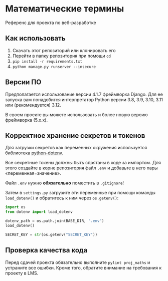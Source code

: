 # Математические термины
Референс для проекта по веб-разработке

## Как использовать

1. Скачать этот репозиторий или клонировать его
2. Перейти в папку репозитория при помощи `cd`
3. `pip install -r requirements.txt`
4. `python manage.py runserver --insecure`

## Версии ПО

Предполагается использование версии 4.1.7 фреймворка Django. Для ее запуска вам понадобится интерпретатор Python версии 3.8, 3.9, 3.10, 3.11 или (рекомендуется) 3.12.

В своем проекте вы можете использовать и более новую версию фреймворка (5.x.x).

## Корректное хранение секретов и токенов

Для загрузки секретов как переменных окружения используется библиотека [python-dotenv](https://pypi.org/project/python-dotenv/).

Все секретные токены должны быть спрятаны в коде за импортом. Для этого создайте в корне репозитория файл `.env` 
и добавьте в него пары «переменная=значение».

Файл `.env` нужно **обязательно** поместить в `.gitignore`!

Затем в `settings.py` загрузите эти переменные при помощи команды `load_dotenv()` и обратитесь к ним через `os.getenv()`:

```python
import os
from dotenv import load_dotenv

dotenv_path = os.path.join(BASE_DIR, ".env")
load_dotenv() 

SECRET_KEY = str(os.getenv("SECRET_KEY"))
```

## Проверка качества кода

Перед сдачей проекта обязательно выполните `pylint proj_maths` и устраните все ошибки. Кроме того, обратите внимание на требования к проекту в LMS.
